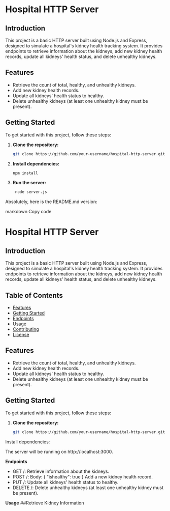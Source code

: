 # Hospital HTTP Server

## Introduction

This project is a basic HTTP server built using Node.js and Express, designed to simulate a hospital's kidney health tracking system. It provides endpoints to retrieve information about the kidneys, add new kidney health records, update all kidneys' health status, and delete unhealthy kidneys.


## Features

- Retrieve the count of total, healthy, and unhealthy kidneys.
- Add new kidney health records.
- Update all kidneys' health status to healthy.
- Delete unhealthy kidneys (at least one unhealthy kidney must be present).

## Getting Started

To get started with this project, follow these steps:

1. **Clone the repository:**

   ```bash
   git clone https://github.com/your-username/hospital-http-server.git

2. **Install dependencies:**
   ```bash
   npm install
3. **Run the server:**
   ```bash
    node server.js

Absolutely, here is the README.md version:

markdown
Copy code
# Hospital HTTP Server

## Introduction

This project is a basic HTTP server built using Node.js and Express, designed to simulate a hospital's kidney health tracking system. It provides endpoints to retrieve information about the kidneys, add new kidney health records, update all kidneys' health status, and delete unhealthy kidneys.

## Table of Contents

- [Features](#features)
- [Getting Started](#getting-started)
- [Endpoints](#endpoints)
- [Usage](#usage)
- [Contributing](#contributing)
- [License](#license)

## Features

- Retrieve the count of total, healthy, and unhealthy kidneys.
- Add new kidney health records.
- Update all kidneys' health status to healthy.
- Delete unhealthy kidneys (at least one unhealthy kidney must be present).

## Getting Started

To get started with this project, follow these steps:

1. **Clone the repository:**

   ```bash
   git clone https://github.com/your-username/hospital-http-server.git
Install dependencies:

The server will be running on http://localhost:3000.

**Endpoints**
- GET /: Retrieve information about the kidneys.
- POST /: Body: { "ishealthy": true } Add a new kidney health record.
- PUT /: Update all kidneys' health status to healthy.
- DELETE /: Delete unhealthy kidneys (at least one unhealthy kidney must be present).

**Usage**
##Retrieve Kidney Information


